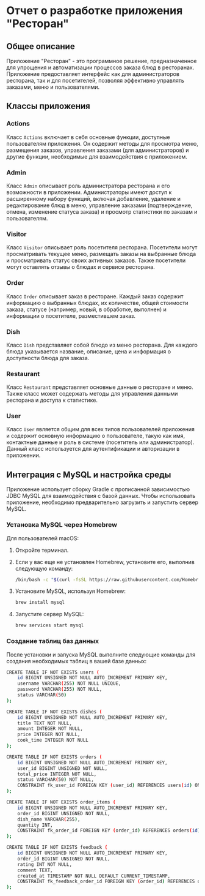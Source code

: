 # Отчет о разработке приложения "Ресторан"

## Общее описание

Приложение "Ресторан" - это программное решение, предназначенное для упрощения и автоматизации процессов заказа блюд в ресторанах. Приложение предоставляет интерфейс как для администраторов ресторана, так и для посетителей, позволяя эффективно управлять заказами, меню и пользователями.

## Классы приложения

### Actions

Класс `Actions` включает в себя основные функции, доступные пользователям приложения. Он содержит методы для просмотра меню, размещения заказов, управления заказами (для администраторов) и другие функции, необходимые для взаимодействия с приложением.

### Admin

Класс `Admin` описывает роль администратора ресторана и его возможности в приложении. Администраторы имеют доступ к расширенному набору функций, включая добавление, удаление и редактирование блюд в меню, управление заказами (подтверждение, отмена, изменение статуса заказа) и просмотр статистики по заказам и пользователям.

### Visitor

Класс `Visitor` описывает роль посетителя ресторана. Посетители могут просматривать текущее меню, размещать заказы на выбранные блюда и просматривать статус своих активных заказов. Также посетители могут оставлять отзывы о блюдах и сервисе ресторана.

### Order

Класс `Order` описывает заказ в ресторане. Каждый заказ содержит информацию о выбранных блюдах, их количестве, общей стоимости заказа, статусе (например, новый, в обработке, выполнен) и информации о посетителе, разместившем заказ.

### Dish

Класс `Dish` представляет собой блюдо из меню ресторана. Для каждого блюда указывается название, описание, цена и информация о доступности блюда для заказа.

### Restaurant

Класс `Restaurant` представляет основные данные о ресторане и меню. Также класс может содержать методы для управления данными ресторана и доступа к статистике.

### User

Класс `User` является общим для всех типов пользователей приложения и содержит основную информацию о пользователе, такую как имя, контактные данные и роль в системе (посетитель или администратор). Данный класс используется для аутентификации и авторизации в приложении.

## Интеграция с MySQL и настройка среды

Приложение использует сборку Gradle с прописанной зависимостью JDBC MySQL для взаимодействия с базой данных. Чтобы использовать приложение, необходимо предварительно загрузить и запустить сервер MySQL.

### Установка MySQL через Homebrew

Для пользователей macOS:

1. Откройте терминал.
2. Если у вас еще не установлен Homebrew, установите его, выполнив следующую команду:

   ```bash
   /bin/bash -c "$(curl -fsSL https://raw.githubusercontent.com/Homebrew/install/HEAD/install.sh)"
3. Установите MySQL, используя Homebrew:

	```bash
	brew install mysql
4. Запустите сервер MySQL:

	```bash
	brew services start mysql

### Создание таблиц баз данных
После установки и запуска MySQL выполните следующие команды для создания необходимых таблиц в вашей базе данных:

```bash
CREATE TABLE IF NOT EXISTS users (
    id BIGINT UNSIGNED NOT NULL AUTO_INCREMENT PRIMARY KEY,
    username VARCHAR(255) NOT NULL UNIQUE,
    password VARCHAR(255) NOT NULL,
    status VARCHAR(50)
);

CREATE TABLE IF NOT EXISTS dishes (
    id BIGINT UNSIGNED NOT NULL AUTO_INCREMENT PRIMARY KEY,
    title TEXT NOT NULL,
    amount INTEGER NOT NULL,
    price INTEGER NOT NULL,
    cook_time INTEGER NOT NULL
);

CREATE TABLE IF NOT EXISTS orders (
    id BIGINT UNSIGNED NOT NULL AUTO_INCREMENT PRIMARY KEY,
    user_id BIGINT UNSIGNED NOT NULL,
    total_price INTEGER NOT NULL,
    status VARCHAR(50) NOT NULL,
    CONSTRAINT fk_user_id FOREIGN KEY (user_id) REFERENCES users(id) ON DELETE CASCADE
);

CREATE TABLE IF NOT EXISTS order_items (
    id BIGINT UNSIGNED NOT NULL AUTO_INCREMENT PRIMARY KEY,
    order_id BIGINT UNSIGNED NOT NULL,
    dish_name VARCHAR(255),
    quantity INT,
    CONSTRAINT fk_order_id FOREIGN KEY (order_id) REFERENCES orders(id) ON DELETE CASCADE
);

CREATE TABLE IF NOT EXISTS feedback (
    id BIGINT UNSIGNED NOT NULL AUTO_INCREMENT PRIMARY KEY,
    order_id BIGINT UNSIGNED NOT NULL,
    rating INT NOT NULL,
    comment TEXT,
    created_at TIMESTAMP NOT NULL DEFAULT CURRENT_TIMESTAMP,
    CONSTRAINT fk_feedback_order_id FOREIGN KEY (order_id) REFERENCES orders(id) ON DELETE CASCADE
);
```

